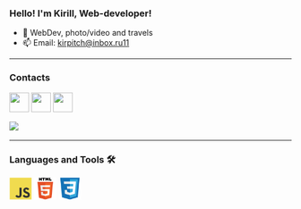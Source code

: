 ### **Hello! I'm Kirill, Web-developer!**
* 🔭 WebDev, photo/video and travels
* 📫 Email: kirpitch@inbox.ru11
____
### **Сontacts**
<a href="https://t.me/kirjen"> <img src="https://st3.depositphotos.com/4141023/14403/v/450/depositphotos_144034639-stock-illustration-paper-airplane-icons-vector.jpg" width="35" height="35"></a>
<a href="https://vk.com/k.kirichenko"> <img src="https://cdn.worldvectorlogo.com/logos/vk-com-logo.svg" width="35" height="35"></a>
<a href="https://www.instagram.com/curlykirj/"> <img src="https://upload.wikimedia.org/wikipedia/commons/thumb/9/95/Instagram_logo_2022.svg/2048px-Instagram_logo_2022.svg.png" width="35" height="35"></a>
<div>
<a href="https://www.codewars.com/users/Kirjen"><img src="https://www.codewars.com/users/Kirjen/badges/micro"></a>
</div>


_____


###  Languages and Tools :hammer_and_wrench:
<div>
<a href="#"><img src="https://raw.githubusercontent.com/devicons/devicon/1119b9f84c0290e0f0b38982099a2bd027a48bf1/icons/javascript/javascript-original.svg" title="JS" alt="JS" width="40" height="40"></a>
<a href="#"><img src="https://raw.githubusercontent.com/devicons/devicon/1119b9f84c0290e0f0b38982099a2bd027a48bf1/icons/html5/html5-original-wordmark.svg" title="HTML5" alt="HTML5" width="40" height="40"></a>
<a href="#"><img src="https://raw.githubusercontent.com/devicons/devicon/1119b9f84c0290e0f0b38982099a2bd027a48bf1/icons/css3/css3-original.svg" title="Css5" alt="CSS5" width="40" height="40"></a>

</div>

<!--
### :fire: My Stats :
[![GitHub Streak](https://github-readme-streak-stats.herokuapp.com?user=KirjenK&theme=ayu-light&hide_border=true)](https://git.io/streak-stats)
-->
<!--
**KirjenK/KirjenK** is a ✨ _special_ ✨ repository because its `README.md` (this file) appears on your GitHub profile.

Here are some ideas to get you started:

- 🔭 I’m currently working on ...
- 🌱 I’m currently learning ...
- 👯 I’m looking to collaborate on ...
- 🤔 I’m looking for help with ...
- 💬 Ask me about ...
- 📫 How to reach me: ...
- 😄 Pronouns: ...
- ⚡ Fun fact: ...
-->
